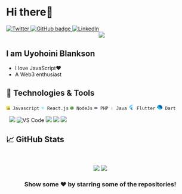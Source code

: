  
 
# Hi there👋

<div align="left">
  <a href="https://twitter.com/BlanksonUS">
    <img
      src="https://img.shields.io/twitter/follow/BlanksonUS?label=Twitter&logo=twitter&style=flat-square&color=1da1f2&logoColor=ffffff"
      alt="Twitter"
    />
  </a>
  <a href="https://github.com/Usblankson">
    <img
       src="https://img.shields.io/github/followers/usblankson?label=Followers&logo=GitHub&style=flat-square" 
       alt="GitHub badge"
    />
  </a>
 <a href="https://www.linkedin.com/in/uyohoini-blankson-a827b1117">
    <img
      src="https://img.shields.io/static/v1?logo=linkedin&style=flat-square&color=0072b1&label=LinkedIn&message=%E2%98%86"
      alt="LinkedIn"
    />
  </a>

  <a href="https://app.daily.dev/Usblankson" target="_blank">
    <img
      width="256"
      align="right"
      src="https://api.daily.dev/devcards/91c2e67a428a47a6bfef31f57c9a28a1.png?r=cxo"
    />
  </a>
</div>

<br />

## I am Uyohoini Blankson

- I love JavaScript❤️
- A Web3 enthusiast 
<!-- - Loves a freshly brewed cup of coffee -->
<!--
 My name is Uyohoini Blankson and I'm a software developer. <br>
- 👯 I’m looking forward to collaborate on Projects... <br>
- 💬 Looking for a Mentor (Coach)... 
-
 
 


 <div align="left" margin-top="0px">
 <a href="https://app.daily.dev/Usblankson"><img src="https://api.daily.dev/devcards/91c2e67a428a47a6bfef31f57c9a28a1.png?r=cxo" margin-top="5px" width="400" height="" alt="Uyohoini Blankson's Dev Card"/></a>


<br/>
<br/>
<div>
<p>
  <a href="https://github.com/usblankson?tab=followers">
    <img src="https://img.shields.io/github/followers/richardingwe?label=Followers&logo=GitHub&style=for-the-badge" alt="GitHub badge" />
  </a>
  <a href="http://twitter.com/BlanksonUs">
    <img src="https://img.shields.io/twitter/follow/BlanksonUs?label=Twitter&logo=twitter&style=for-the-badge"alt="Twitter badge" />
  </a>
</p>
 
<!--   
[![Linkedin: uyohoiniblanksona827b1117](https://img.shields.io/badge/-uyohoiniblankson-blue?style=flat-square&logo=Linkedin&logoColor=white&link=linkedin.com/in/uyohoini-blankson-a827b1117)](https://www.linkedin.com/in/uyohoini-blankson-a827b1117)

 -->

    


## 🔧 Technologies & Tools
<p>
<code><img height="10" src="https://raw.githubusercontent.com/github/explore/80688e429a7d4ef2fca1e82350fe8e3517d3494d/topics/javascript/javascript.png"> Javascript</code>
<code><img height="10" src="https://raw.githubusercontent.com/github/explore/80688e429a7d4ef2fca1e82350fe8e3517d3494d/topics/react/react.png"> React.js</code>
<code><img height="10" src="https://raw.githubusercontent.com/github/explore/80688e429a7d4ef2fca1e82350fe8e3517d3494d/topics/nodejs/nodejs.png"> NodeJs</code>
<code><img height="10" src="https://raw.githubusercontent.com/github/explore/80688e429a7d4ef2fca1e82350fe8e3517d3494d/topics/php/php.png"> PHP</code>
<code><img height="10" src="https://raw.githubusercontent.com/github/explore/80688e429a7d4ef2fca1e82350fe8e3517d3494d/topics/java/java.png"> Java</code>
<code><img height="15" src="https://raw.githubusercontent.com/github/explore/80688e429a7d4ef2fca1e82350fe8e3517d3494d/topics/flutter/flutter.png"> Flutter</code> 
<code><img height="15" src="https://raw.githubusercontent.com/github/explore/80688e429a7d4ef2fca1e82350fe8e3517d3494d/topics/dart/dart.png"> Dart</code>
</p>

&nbsp;
![](https://img.shields.io/badge/Editor-IntelliJ_IDEA-informational?style=flat&logo=intellij-idea&logoColor=white&color=2bbc8a)
![VS Code](https://img.shields.io/badge/Editor-VSCode-2bbc8a.svg?logo=visual-studio-code)
![](https://img.shields.io/badge/Git-Bash-informational?style=flat&logo=gnu-bash&logoColor=white&color=2bbc8a)
![](https://img.shields.io/badge/Tools-Docker-informational?style=flat&logo=docker&logoColor=white&color=2bbc8a)
![](https://img.shields.io/badge/Tools-Kubernetes-informational?style=flat&logo=kubernetes&logoColor=white&color=2bbc8a)


## &#x1f4c8; GitHub Stats
<br> 
<p align="center">
  <img width="48%" src="https://github-readme-stats.vercel.app/api?username=usblankson&show_icons=true&theme=tokyonight" />
  <img width="48%" src="https://github-readme-streak-stats.herokuapp.com/?user=usblankson&theme=tokyonight" />
</p>


<div align="center">

### Show some ❤️ by starring some of the repositories!

</div>
</div>


